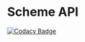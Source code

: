 # Scheme API

[![Codacy Badge](https://api.codacy.com/project/badge/Grade/4060f886128f4a0f96a50d062e037e67)](https://app.codacy.com/manual/yomiAdenaike01/scheme_api?utm_source=github.com&utm_medium=referral&utm_content=yomiAdenaike01/scheme_api&utm_campaign=Badge_Grade_Dashboard)
